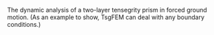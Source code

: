 The dynamic analysis of a two-layer tensegrity prism in forced ground motion. (As an example to show, TsgFEM can deal with any boundary conditions.)

